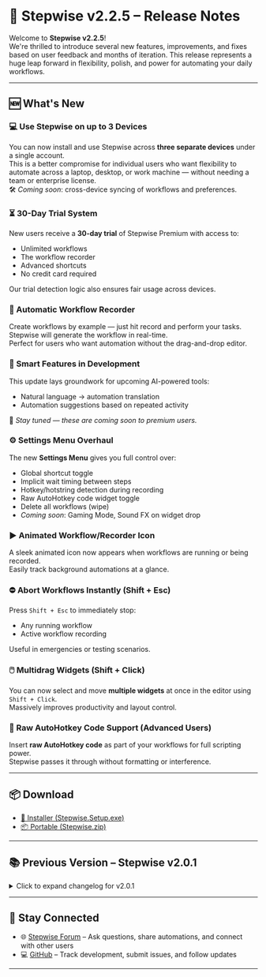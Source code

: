 # 🥳 Stepwise v2.2.5 – Release Notes

Welcome to **Stepwise v2.2.5**!  
We're thrilled to introduce several new features, improvements, and fixes based on user feedback and months of iteration. This release represents a huge leap forward in flexibility, polish, and power for automating your daily workflows.

---

## 🆕 What's New

### 💻 Use Stepwise on up to 3 Devices
You can now install and use Stepwise across **three separate devices** under a single account.  
This is a better compromise for individual users who want flexibility to automate across a laptop, desktop, or work machine — without needing a team or enterprise license.  
🛠 _Coming soon_: cross-device syncing of workflows and preferences.

### ⏳ 30-Day Trial System
New users receive a **30-day trial** of Stepwise Premium with access to:

- Unlimited workflows
- The workflow recorder
- Advanced shortcuts
- No credit card required

Our trial detection logic also ensures fair usage across devices.

### 🔴 Automatic Workflow Recorder
Create workflows by example — just hit record and perform your tasks. Stepwise will generate the workflow in real-time.  
Perfect for users who want automation without the drag-and-drop editor.

### 🧠 Smart Features in Development
This update lays groundwork for upcoming AI-powered tools:

- Natural language → automation translation
- Automation suggestions based on repeated activity

📣 _Stay tuned — these are coming soon to premium users._

### ⚙️ Settings Menu Overhaul
The new **Settings Menu** gives you full control over:

- Global shortcut toggle
- Implicit wait timing between steps
- Hotkey/hotstring detection during recording
- Raw AutoHotkey code widget toggle
- Delete all workflows (wipe)
- _Coming soon_: Gaming Mode, Sound FX on widget drop

### ▶️ Animated Workflow/Recorder Icon
A sleek animated icon now appears when workflows are running or being recorded.  
Easily track background automations at a glance.

### ⛔ Abort Workflows Instantly (Shift + Esc)
Press `Shift + Esc` to immediately stop:

- Any running workflow
- Active workflow recording

Useful in emergencies or testing scenarios.

### 🖱️ Multidrag Widgets (Shift + Click)
You can now select and move **multiple widgets** at once in the editor using `Shift + Click`.  
Massively improves productivity and layout control.

### 🤖 Raw AutoHotkey Code Support (Advanced Users)
Insert **raw AutoHotkey code** as part of your workflows for full scripting power.  
Stepwise passes it through without formatting or interference.

---

## 📦 Download

- [🔧 Installer (Stepwise.Setup.exe)](https://github.com/stepwiseapp/download/releases/latest/download/Stepwise.Setup.exe)  
- [📦 Portable (Stepwise.zip)](https://github.com/stepwiseapp/download/releases/latest/download/Stepwise.zip)

---

## 📚 Previous Version – Stepwise v2.0.1

<details>
<summary>Click to expand changelog for v2.0.1</summary>

### 🔤 Hotstring Shortcuts
- Workflows can now be triggered using hotstrings
- Ex: typing `asap` → expands to "as soon as possible"

### 👤 User Authentication + First Launch
- Google Sign-in enabled
- Confetti animation on first login 🎉

### 🪟 Open Existing Window Widget Revamp
- Fully redesigned for cross-Windows compatibility

### ⚙️ Misc Improvements
- Live-updating tray context menu
- New “write today’s date” widget
- Abort key (Shift + Esc)
- “About” screen via start menu
- Create Text Shortcut modal

### 🐛 Bug Fixes
- Crashes when deleting current workflow
- Crash in “Open Existing Window” fixed by better dropdown
- Crash in “Wait for Existing Window” fixed similarly
- Crashes now logged to our database
- Write-prompt widget supports longer prompts

</details>

---

## 📣 Stay Connected

- 🌐 [Stepwise Forum](https://www.hellostepwise.com/forums) – Ask questions, share automations, and connect with other users
- 💻 [GitHub](https://github.com/stepwiseapp) – Track development, submit issues, and follow updates

---
